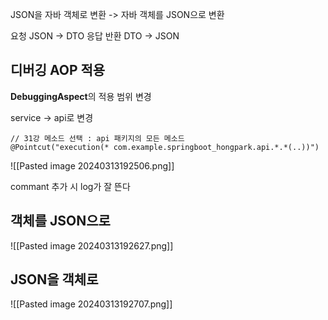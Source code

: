 

JSON을 자바 객체로 변환 -> 자바 객체를 JSON으로 변환

요청 JSON -> DTO
응답 반환 DTO -> JSON

## 디버깅 AOP 적용

**DebuggingAspect**의 적용 범위 변경

service -> api로 변경

```
// 31강 메소드 선택 : api 패키지의 모든 메소드  
@Pointcut("execution(* com.example.springboot_hongpark.api.*.*(..))")
```

![[Pasted image 20240313192506.png]]

commant 추가 시 log가 잘 뜬다


## 객체를 JSON으로
![[Pasted image 20240313192627.png]]



## JSON을 객체로 
![[Pasted image 20240313192707.png]]


